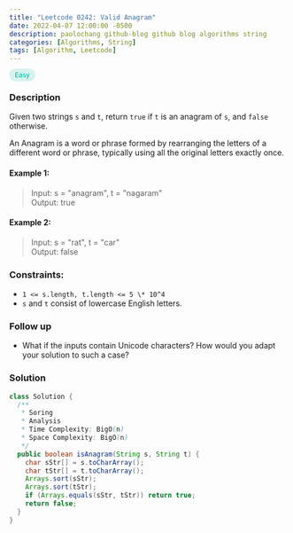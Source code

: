 ```yaml
---
title: "Leetcode 0242: Valid Anagram"
date: 2022-04-07 12:00:00 -0500
description: paolochang github-blog github blog algorithms string
categories: [Algorithms, String]
tags: [Algorithm, Leetcode]
---
```


<style type='text/css'>
[class*="easy"] {
  color: #00B8A3;
  font-size: 12px;
  padding: 4px 10px;
  border-radius: 21px;
  background-color: rgba(0, 184, 163, 0.15);
}
[class*="medium"] {
  color: #FFC01E;
  font-size: 12px;
  padding: 4px 10px;
  border-radius: 21px;
  background-color: #FFC01E26;
}
</style>

<span class=easy>Easy<span>

### Description

Given two strings `s` and `t`, return `true` if `t` is an anagram of `s`, and `false` otherwise.

An Anagram is a word or phrase formed by rearranging the letters of a different word or phrase, typically using all the original letters exactly once.

#### Example 1:

> Input: s = "anagram", t = "nagaram"<br/>
> Output: true

#### Example 2:

> Input: s = "rat", t = "car"<br/>
> Output: false

### Constraints:

- `1 <= s.length, t.length <= 5 \* 10^4`
- `s` and `t` consist of lowercase English letters.

### Follow up

- What if the inputs contain Unicode characters? How would you adapt your solution to such a case?

### Solution

```java
class Solution {
  /**
   * Soring
   * Analysis
   * Time Complexity: BigO(n)
   * Space Complexity: BigO(n)
   */
  public boolean isAnagram(String s, String t) {
    char sStr[] = s.toCharArray();
    char tStr[] = t.toCharArray();
    Arrays.sort(sStr);
    Arrays.sort(tStr);
    if (Arrays.equals(sStr, tStr)) return true;
    return false;
  }
}
```
